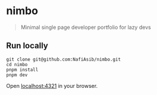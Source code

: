 # nimbo

> Minimal single page developer portfolio for lazy devs

## Run locally

```
git clone git@github.com:NafiAsib/nimbo.git
cd nimbo
pnpm install
pnpm dev
```

Open [localhost:4321](http://localhost:4321) in your browser.
